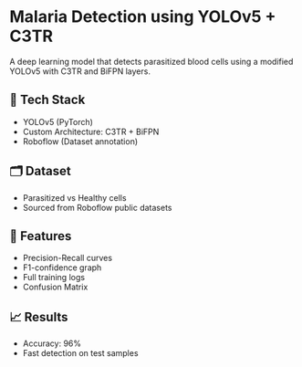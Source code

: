 # Malaria Detection using YOLOv5 + C3TR

A deep learning model that detects parasitized blood cells using a modified YOLOv5 with C3TR and BiFPN layers.

## 🧠 Tech Stack
- YOLOv5 (PyTorch)
- Custom Architecture: C3TR + BiFPN
- Roboflow (Dataset annotation)

## 🗂 Dataset
- Parasitized vs Healthy cells
- Sourced from Roboflow public datasets

## 🧪 Features
- Precision-Recall curves
- F1-confidence graph
- Full training logs
- Confusion Matrix

## 📈 Results
- Accuracy: 96%
- Fast detection on test samples
